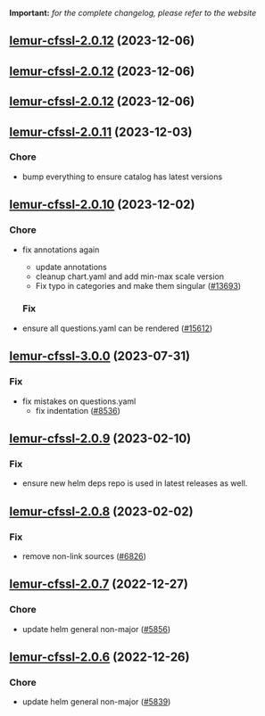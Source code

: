 **Important:**
*for the complete changelog, please refer to the website*





## [lemur-cfssl-2.0.12](https://github.com/truecharts/charts/compare/lemur-cfssl-2.0.11...lemur-cfssl-2.0.12) (2023-12-06)




## [lemur-cfssl-2.0.12](https://github.com/truecharts/charts/compare/lemur-cfssl-2.0.11...lemur-cfssl-2.0.12) (2023-12-06)




## [lemur-cfssl-2.0.12](https://github.com/truecharts/charts/compare/lemur-cfssl-2.0.11...lemur-cfssl-2.0.12) (2023-12-06)




## [lemur-cfssl-2.0.11](https://github.com/truecharts/charts/compare/lemur-cfssl-2.0.10...lemur-cfssl-2.0.11) (2023-12-03)

### Chore

- bump everything to ensure catalog has latest versions
  
  


## [lemur-cfssl-2.0.10](https://github.com/truecharts/charts/compare/lemur-cfssl-3.0.0...lemur-cfssl-2.0.10) (2023-12-02)

### Chore

- fix annotations again
  - update annotations
  - cleanup chart.yaml and add min-max scale version
  - Fix typo in categories and make them singular ([#13693](https://github.com/truecharts/charts/issues/13693))
  
  ### Fix

- ensure all questions.yaml can be rendered ([#15612](https://github.com/truecharts/charts/issues/15612))
  
  











## [lemur-cfssl-3.0.0](https://github.com/truecharts/charts/compare/lemur-cfssl-2.0.9...lemur-cfssl-3.0.0) (2023-07-31)

### Fix

- fix mistakes on questions.yaml
  - fix indentation ([#8536](https://github.com/truecharts/charts/issues/8536))
  
  


## [lemur-cfssl-2.0.9](https://github.com/truecharts/charts/compare/lemur-cfssl-2.0.8...lemur-cfssl-2.0.9) (2023-02-10)

### Fix

- ensure new helm deps repo is used in latest releases as well.
  
  


## [lemur-cfssl-2.0.8](https://github.com/truecharts/charts/compare/lemur-cfssl-2.0.7...lemur-cfssl-2.0.8) (2023-02-02)

### Fix

- remove non-link sources ([#6826](https://github.com/truecharts/charts/issues/6826))
  
  


## [lemur-cfssl-2.0.7](https://github.com/truecharts/charts/compare/lemur-cfssl-2.0.6...lemur-cfssl-2.0.7) (2022-12-27)

### Chore

- update helm general non-major ([#5856](https://github.com/truecharts/charts/issues/5856))
  
  


## [lemur-cfssl-2.0.6](https://github.com/truecharts/charts/compare/lemur-cfssl-2.0.5...lemur-cfssl-2.0.6) (2022-12-26)

### Chore

- update helm general non-major ([#5839](https://github.com/truecharts/charts/issues/5839))
  
